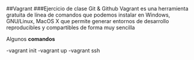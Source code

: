 ##Vagrant
###Ejercicio de clase Git & Github
Vagrant es una herramienta gratuita de línea de comandos que podemos instalar en Windows, GNU/Linux, MacOS X que permite generar entornos de desarrollo reproducibles y compartibles de forma muy sencilla

Algunos **comandos**

-vagrant init
-vagrant up
-vagrant ssh
